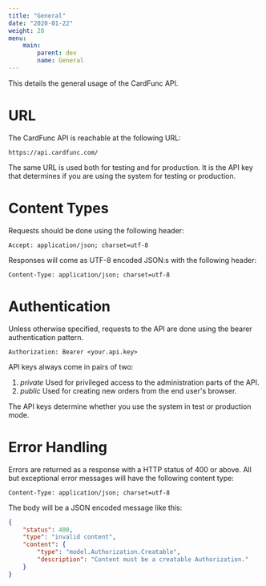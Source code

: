 ```yaml
---
title: "General"
date: "2020-01-22"
weight: 20
menu: 
    main:
        parent: dev
        name: General
---
```

This details the general usage of the CardFunc API.
<!--more-->

# URL
The CardFunc API is reachable at the following URL:
```
https://api.cardfunc.com/
```
The same URL is used both for testing and for production. It is the API key that determines if you are using the system for testing or production.

# Content Types
Requests should be done using the following header:
```http
Accept: application/json; charset=utf-8
```
Responses will come as UTF-8 encoded JSON:s with the following header:
```http
Content-Type: application/json; charset=utf-8
```

# Authentication
Unless otherwise specified, requests to the API are done using the bearer authentication pattern.
```http
Authorization: Bearer <your.api.key>
```

API keys always come in pairs of two:
1. _private_ Used for privileged access to the administration parts of the API.
2. _public_ Used for creating new orders from the end user's browser.

The API keys determine whether you use the system in test or production mode.

# Error Handling
Errors are returned as a response with a HTTP status of 400 or above. All but exceptional error messages will have the following content type:
```http
Content-Type: application/json; charset=utf-8
```
The body will be a JSON encoded message like this:
```json
{
    "status": 400,
    "type": "invalid content",
    "content": {
        "type": "model.Authorization.Creatable",
        "description": "Content must be a creatable Authorization."
    }
}
```

